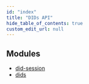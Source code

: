 ```yaml
---
id: "index"
title: "DIDs API"
hide_table_of_contents: true
custom_edit_url: null
---
```


## Modules

- [did-session](modules/did_session.md)
- [dids](modules/dids.md)
